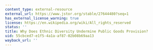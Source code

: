 ```yaml
---
content_type: external-resource
external_url: https://www.jstor.org/stable/27644480?seq=1
has_external_license_warning: true
license: https://en.wikipedia.org/wiki/All_rights_reserved
status: ''
title: Why Does Ethnic Diversity Undermine Public Goods Provision?
uid: 55cbced7-e1f5-4a1a-af87-02b08b69aa13
wayback_url: ''
---
```

